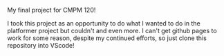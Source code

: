 My final project for CMPM 120!

I took this project as an opportunity to do what I wanted to do in the platformer project but couldn't and even more.
I can't get github pages to work for some reason, despite my continued efforts, so just clone this repository into VScode!
